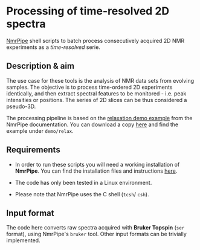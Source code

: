 # Processing of time-resolved 2D spectra

[NmrPipe](https://www.ibbr.umd.edu/nmrpipe/index.html) shell scripts to batch
process consecutively acquired 2D NMR experiments as a *time-resolved* serie.

## Description & aim

The use case for these tools is the analysis of NMR data sets from evolving
samples. The objective is to process time-ordered 2D experiments identically,
and then extract spectral features to be monitored - i.e. peak intensities
or positions. The series of 2D slices can be thus considered a pseudo-3D.

The processing pipeline is based on the
[relaxation demo example](https://www.ibbr.umd.edu/nmrpipe/demo.html) from the
NmrPipe documentation. You can download a copy
[here](http://www.ibbr.umd.edu/nmrpipe/demo.tar) and find the
example under `demo/relax`.

## Requirements

- In order to run these scripts you will need a working installation of
  **NmrPipe**. You can find the installation files and instructions
  [here](https://www.ibbr.umd.edu/nmrpipe/install.html).

- The code has only been tested in a Linux environment.

- Please note that NmrPipe uses the C shell (`tcsh`/ `csh`).

## Input format

The code here converts raw spectra acquired with **Bruker Topspin**
(`ser` format), using NmrPipe's `bruker` tool. Other input formats can be
trivially implemented.
